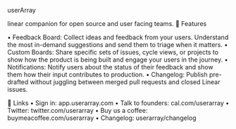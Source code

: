 
userArray

linear companion for open source and user facing teams.
🚀 Features

•
Feedback Board: Collect ideas and feedback from your users. Understand the most in-demand suggestions and send them to triage when it matters.
•
Custom Boards: Share specific sets of issues, cycle views, or projects to show how the product is being built and engage your users in the journey.
•
Notifications: Notify users about the status of their feedback and show them how their input contributes to production.
•
Changelog: Publish pre-drafted without juggling between merged pull requests and closed Linear issues.

🔗 Links
• Sign in: app.userarray.com
• Talk to founders: cal.com/userarray
• Twitter: twitter.com/userarray
• Buy us a coffee: buymeacoffee.com/userarray
• Changelog: userarray/changelog

